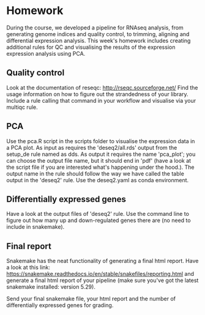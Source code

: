 # Homework

During the course, we developed a pipeline for RNAseq analysis, from generating
genome indices and quality control, to trimming, aligning and differential
expression analysis. This week's homework includes creating additional
rules for QC and visualising the results of the expression expression
analysis using PCA.

## Quality control
Look at the documentation of reseqc: http://rseqc.sourceforge.net/
Find the usage information on how to figure out the strandedness of your library.
Include a rule calling that command in your workflow and visualise via
your multiqc rule.

## PCA
Use the pca.R script in the scripts folder to visualise the expression data
in a PCA plot. As input as requires the 'deseq2/all.rds' output from the
setup_de rule named as dds. As output it requires the name 'pca_plot'; you
can choose the output file name, but it should end in 'pdf' (have a look at the
script file if you are interested what's happening under the hood.). The output
name in the rule should follow the way we have called the table output in the
'deseq2' rule. Use the deseq2.yaml as conda environment.

## Differentially expressed genes
Have a look at the output files of 'deseq2' rule. Use the command line to figure
out how many up and down-regulated genes there are (no need to include in
snakemake).

## Final report
Snakemake has the neat functionality of generating a final html report. Have
a look at this link: https://snakemake.readthedocs.io/en/stable/snakefiles/reporting.html
and generate a final html report of your pipeline (make sure you've got the
latest snakemake installed: version 5.29).

Send your final snakemake file, your html report and the number of
differentially expressed genes for grading.
